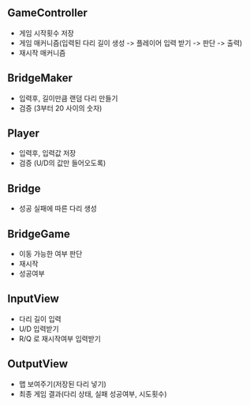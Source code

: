 ## GameController
- 게임 시작횟수 저장
- 게임 매커니즘(입력된 다리 길이 생성 -> 플레이어 입력 받기 -> 판단 -> 출력)
- 재시작 매커니즘

## BridgeMaker
- 입력후, 길이만큼 랜덤 다리 만들기
- 검증 (3부터 20 사이의 숫자)

## Player
- 입력후, 입력값 저장
- 검증 (U/D의 값만 들어오도록)

## Bridge
- 성공 실패에 따른 다리 생성

## BridgeGame
- 이동 가능한 여부 판단
- 재시작 
- 성공여부

## InputView
- 다리 길이 입력
- U/D 입력받기
- R/Q 로 재시작여부 입력받기


## OutputView
- 맵 보여주기(저장된 다리 넣기)
- 최종 게임 결과(다리 상태, 실패 성공여부, 시도횟수)